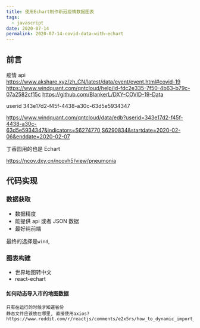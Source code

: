 ```yaml
---
title: 使用Echart制作新冠疫情数据图表
tags:
  - javascript
date: 2020-07-14
permalink: 2020-07-14-covid-data-with-echart
---
```


## 前言

疫情 api
<https://www.akshare.xyz/zh_CN/latest/data/event/event.html#covid-19>
<https://www.windquant.com/qntcloud/help/id-fdc2e335-7f50-4b63-b79c-07a2582cf15c>
<https://github.com/BlankerL/DXY-COVID-19-Data>

userid
343e17d2-f45f-4438-a30c-63d5e5934347

<https://www.windquant.com/qntcloud/data/edb?userid=343e17d2-f45f-4438-a30c-63d5e5934347&indicators=S6274770,S6290834&startdate=2020-02-06&enddate=2020-02-07>

丁香园用的也是 Echart

<https://ncov.dxy.cn/ncovh5/view/pneumonia>

## 代码实现

### 数据获取

- 数据精度
- 能提供 api 或者 JSON 数据
- 最好纯前端

最终的选择是`wind`,

### 图表构建

- 世界地图转中文
- react-echart

#### 如何动态导入市的地图数据

    只有在运行的时候才知道省份
    静态文件应该放在哪里, 直接使用axios?
    https://www.reddit.com/r/reactjs/comments/e2x5rs/how_to_dynamic_import_json_with_reactlazy/
